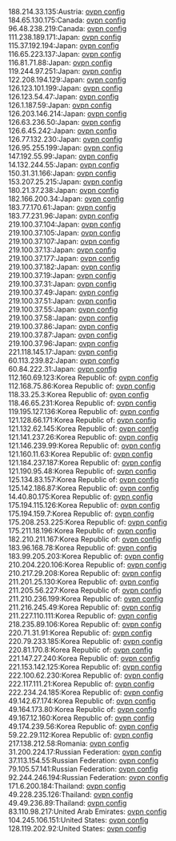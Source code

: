 188.214.33.135:Austria: [ovpn config](vpn/188_214_33_135.ovpn)  
184.65.130.175:Canada: [ovpn config](vpn/184_65_130_175.ovpn)  
96.48.238.219:Canada: [ovpn config](vpn/96_48_238_219.ovpn)  
111.238.189.171:Japan: [ovpn config](vpn/111_238_189_171.ovpn)  
115.37.192.194:Japan: [ovpn config](vpn/115_37_192_194.ovpn)  
116.65.223.137:Japan: [ovpn config](vpn/116_65_223_137.ovpn)  
116.81.71.88:Japan: [ovpn config](vpn/116_81_71_88.ovpn)  
119.244.97.251:Japan: [ovpn config](vpn/119_244_97_251.ovpn)  
122.208.194.129:Japan: [ovpn config](vpn/122_208_194_129.ovpn)  
126.123.101.199:Japan: [ovpn config](vpn/126_123_101_199.ovpn)  
126.123.54.47:Japan: [ovpn config](vpn/126_123_54_47.ovpn)  
126.1.187.59:Japan: [ovpn config](vpn/126_1_187_59.ovpn)  
126.203.146.214:Japan: [ovpn config](vpn/126_203_146_214.ovpn)  
126.63.236.50:Japan: [ovpn config](vpn/126_63_236_50.ovpn)  
126.6.45.242:Japan: [ovpn config](vpn/126_6_45_242.ovpn)  
126.77.132.230:Japan: [ovpn config](vpn/126_77_132_230.ovpn)  
126.95.255.199:Japan: [ovpn config](vpn/126_95_255_199.ovpn)  
147.192.55.99:Japan: [ovpn config](vpn/147_192_55_99.ovpn)  
14.132.244.55:Japan: [ovpn config](vpn/14_132_244_55.ovpn)  
150.31.31.166:Japan: [ovpn config](vpn/150_31_31_166.ovpn)  
153.207.25.215:Japan: [ovpn config](vpn/153_207_25_215.ovpn)  
180.21.37.238:Japan: [ovpn config](vpn/180_21_37_238.ovpn)  
182.166.200.34:Japan: [ovpn config](vpn/182_166_200_34.ovpn)  
183.77.170.61:Japan: [ovpn config](vpn/183_77_170_61.ovpn)  
183.77.231.96:Japan: [ovpn config](vpn/183_77_231_96.ovpn)  
219.100.37.104:Japan: [ovpn config](vpn/219_100_37_104.ovpn)  
219.100.37.105:Japan: [ovpn config](vpn/219_100_37_105.ovpn)  
219.100.37.107:Japan: [ovpn config](vpn/219_100_37_107.ovpn)  
219.100.37.13:Japan: [ovpn config](vpn/219_100_37_13.ovpn)  
219.100.37.177:Japan: [ovpn config](vpn/219_100_37_177.ovpn)  
219.100.37.182:Japan: [ovpn config](vpn/219_100_37_182.ovpn)  
219.100.37.19:Japan: [ovpn config](vpn/219_100_37_19.ovpn)  
219.100.37.31:Japan: [ovpn config](vpn/219_100_37_31.ovpn)  
219.100.37.49:Japan: [ovpn config](vpn/219_100_37_49.ovpn)  
219.100.37.51:Japan: [ovpn config](vpn/219_100_37_51.ovpn)  
219.100.37.55:Japan: [ovpn config](vpn/219_100_37_55.ovpn)  
219.100.37.58:Japan: [ovpn config](vpn/219_100_37_58.ovpn)  
219.100.37.86:Japan: [ovpn config](vpn/219_100_37_86.ovpn)  
219.100.37.87:Japan: [ovpn config](vpn/219_100_37_87.ovpn)  
219.100.37.96:Japan: [ovpn config](vpn/219_100_37_96.ovpn)  
221.118.145.17:Japan: [ovpn config](vpn/221_118_145_17.ovpn)  
60.113.239.82:Japan: [ovpn config](vpn/60_113_239_82.ovpn)  
60.84.222.31:Japan: [ovpn config](vpn/60_84_222_31.ovpn)  
112.160.69.123:Korea Republic of: [ovpn config](vpn/112_160_69_123.ovpn)  
112.168.75.86:Korea Republic of: [ovpn config](vpn/112_168_75_86.ovpn)  
118.33.25.3:Korea Republic of: [ovpn config](vpn/118_33_25_3.ovpn)  
118.46.65.231:Korea Republic of: [ovpn config](vpn/118_46_65_231.ovpn)  
119.195.127.136:Korea Republic of: [ovpn config](vpn/119_195_127_136.ovpn)  
121.128.66.171:Korea Republic of: [ovpn config](vpn/121_128_66_171.ovpn)  
121.132.62.145:Korea Republic of: [ovpn config](vpn/121_132_62_145.ovpn)  
121.141.237.26:Korea Republic of: [ovpn config](vpn/121_141_237_26.ovpn)  
121.146.239.99:Korea Republic of: [ovpn config](vpn/121_146_239_99.ovpn)  
121.160.11.63:Korea Republic of: [ovpn config](vpn/121_160_11_63.ovpn)  
121.184.237.187:Korea Republic of: [ovpn config](vpn/121_184_237_187.ovpn)  
121.190.95.48:Korea Republic of: [ovpn config](vpn/121_190_95_48.ovpn)  
125.134.83.157:Korea Republic of: [ovpn config](vpn/125_134_83_157.ovpn)  
125.142.186.87:Korea Republic of: [ovpn config](vpn/125_142_186_87.ovpn)  
14.40.80.175:Korea Republic of: [ovpn config](vpn/14_40_80_175.ovpn)  
175.194.115.126:Korea Republic of: [ovpn config](vpn/175_194_115_126.ovpn)  
175.194.159.7:Korea Republic of: [ovpn config](vpn/175_194_159_7.ovpn)  
175.208.253.225:Korea Republic of: [ovpn config](vpn/175_208_253_225.ovpn)  
175.211.18.196:Korea Republic of: [ovpn config](vpn/175_211_18_196.ovpn)  
182.210.211.167:Korea Republic of: [ovpn config](vpn/182_210_211_167.ovpn)  
183.96.168.78:Korea Republic of: [ovpn config](vpn/183_96_168_78.ovpn)  
183.99.205.203:Korea Republic of: [ovpn config](vpn/183_99_205_203.ovpn)  
210.204.220.106:Korea Republic of: [ovpn config](vpn/210_204_220_106.ovpn)  
210.217.29.208:Korea Republic of: [ovpn config](vpn/210_217_29_208.ovpn)  
211.201.25.130:Korea Republic of: [ovpn config](vpn/211_201_25_130.ovpn)  
211.205.56.227:Korea Republic of: [ovpn config](vpn/211_205_56_227.ovpn)  
211.210.236.199:Korea Republic of: [ovpn config](vpn/211_210_236_199.ovpn)  
211.216.245.49:Korea Republic of: [ovpn config](vpn/211_216_245_49.ovpn)  
211.227.110.111:Korea Republic of: [ovpn config](vpn/211_227_110_111.ovpn)  
218.235.89.106:Korea Republic of: [ovpn config](vpn/218_235_89_106.ovpn)  
220.71.31.91:Korea Republic of: [ovpn config](vpn/220_71_31_91.ovpn)  
220.79.233.185:Korea Republic of: [ovpn config](vpn/220_79_233_185.ovpn)  
220.81.170.8:Korea Republic of: [ovpn config](vpn/220_81_170_8.ovpn)  
221.147.27.240:Korea Republic of: [ovpn config](vpn/221_147_27_240.ovpn)  
221.153.142.125:Korea Republic of: [ovpn config](vpn/221_153_142_125.ovpn)  
222.100.62.230:Korea Republic of: [ovpn config](vpn/222_100_62_230.ovpn)  
222.117.111.21:Korea Republic of: [ovpn config](vpn/222_117_111_21.ovpn)  
222.234.24.185:Korea Republic of: [ovpn config](vpn/222_234_24_185.ovpn)  
49.142.67.174:Korea Republic of: [ovpn config](vpn/49_142_67_174.ovpn)  
49.164.173.80:Korea Republic of: [ovpn config](vpn/49_164_173_80.ovpn)  
49.167.12.160:Korea Republic of: [ovpn config](vpn/49_167_12_160.ovpn)  
49.174.239.56:Korea Republic of: [ovpn config](vpn/49_174_239_56.ovpn)  
59.22.29.112:Korea Republic of: [ovpn config](vpn/59_22_29_112.ovpn)  
217.138.212.58:Romania: [ovpn config](vpn/217_138_212_58.ovpn)  
31.200.224.17:Russian Federation: [ovpn config](vpn/31_200_224_17.ovpn)  
37.113.154.55:Russian Federation: [ovpn config](vpn/37_113_154_55.ovpn)  
79.105.57.141:Russian Federation: [ovpn config](vpn/79_105_57_141.ovpn)  
92.244.246.194:Russian Federation: [ovpn config](vpn/92_244_246_194.ovpn)  
171.6.200.184:Thailand: [ovpn config](vpn/171_6_200_184.ovpn)  
49.228.235.126:Thailand: [ovpn config](vpn/49_228_235_126.ovpn)  
49.49.236.89:Thailand: [ovpn config](vpn/49_49_236_89.ovpn)  
83.110.98.217:United Arab Emirates: [ovpn config](vpn/83_110_98_217.ovpn)  
104.245.106.151:United States: [ovpn config](vpn/104_245_106_151.ovpn)  
128.119.202.92:United States: [ovpn config](vpn/128_119_202_92.ovpn)  
